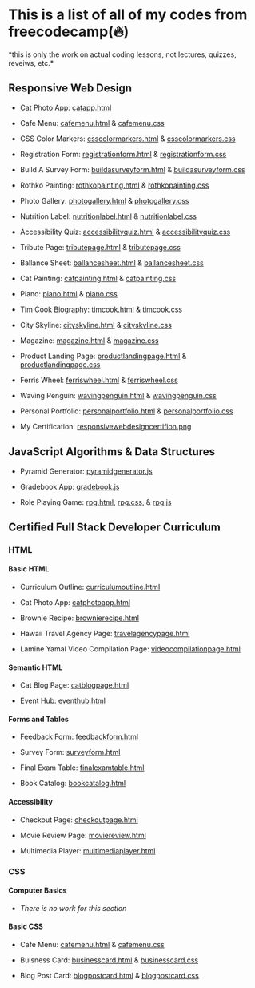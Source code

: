 <h1>This is a list of all of my codes from freecodecamp(🔥)</h1>
<p>*this is only the work on actual coding lessons, not lectures, quizzes, reveiws, etc.*</p>

<h2>Responsive Web Design</h2>

- Cat Photo App: <a href="https://github.com/bcflores11/free.code.camp/blob/main/Responsive%20Web%20Design/catapp.html">catapp.html</a>

- Cafe Menu: <a href="https://github.com/bcflores11/free.code.camp/blob/main/Responsive%20Web%20Design/cafemenu.html">cafemenu.html</a> & <a href="https://github.com/bcflores11/free.code.camp/blob/main/Responsive%20Web%20Design/cafemenu.css">cafemenu.css</a>

- CSS Color Markers: <a href="https://github.com/bcflores11/free.code.camp/blob/main/Responsive%20Web%20Design/csscolormarkers.html">csscolormarkers.html</a> & <a href="https://github.com/bcflores11/free.code.camp/blob/main/Responsive%20Web%20Design/csscolormarkers.css">csscolormarkers.css</a>

- Registration Form: <a href="https://github.com/bcflores11/free.code.camp/blob/main/Responsive%20Web%20Design/registrationform.html">registrationform.html</a> & <a href="https://github.com/bcflores11/free.code.camp/blob/main/Responsive%20Web%20Design/registrationform.css">registrationform.css</a>

- Build A Survey Form: <a href="https://github.com/bcflores11/free.code.camp/blob/main/Responsive%20Web%20Design/buildasurveyform.html">buildasurveyform.html</a> & <a href="https://github.com/bcflores11/free.code.camp/blob/main/Responsive%20Web%20Design/buildasurveyform.css">buildasurveyform.css</a>

- Rothko Painting: <a href="https://github.com/bcflores11/free.code.camp/blob/main/Responsive%20Web%20Design/rothkopainting.html">rothkopainting.html</a> & <a href="https://github.com/bcflores11/free.code.camp/blob/main/Responsive%20Web%20Design/rothkopainting.css">rothkopainting.css</a>

- Photo Gallery: <a href="https://github.com/bcflores11/free.code.camp/blob/main/Responsive%20Web%20Design/photogallery.html">photogallery.html</a> & <a href="https://github.com/bcflores11/free.code.camp/blob/main/Responsive%20Web%20Design/photogallery.css">photogallery.css</a>

- Nutrition Label: <a href="https://github.com/bcflores11/free.code.camp/blob/main/Responsive%20Web%20Design/nutritionlabel.html">nutritionlabel.html</a> & <a href="https://github.com/bcflores11/free.code.camp/blob/main/Responsive%20Web%20Design/nutritionlabel.css">nutritionlabel.css</a>

- Accessibility Quiz: <a href="https://github.com/bcflores11/free.code.camp/blob/main/Responsive%20Web%20Design/accessibilityquiz.html">accessibilityquiz.html</a> & <a href="https://github.com/bcflores11/free.code.camp/blob/main/Responsive%20Web%20Design/accessibilityquiz.css">accessibilityquiz.css</a>

- Tribute Page: <a href="https://github.com/bcflores11/free.code.camp/blob/main/Responsive%20Web%20Design/tributepage.html">tributepage.html</a> & <a href="https://github.com/bcflores11/free.code.camp/blob/main/Responsive%20Web%20Design/tributepage.css">tributepage.css</a>

- Ballance Sheet: <a href="https://github.com/bcflores11/free.code.camp/blob/main/Responsive%20Web%20Design/ballancesheet.html">ballancesheet.html</a> & <a href="https://github.com/bcflores11/free.code.camp/blob/main/Responsive%20Web%20Design/ballancesheet.css">ballancesheet.css</a>

- Cat Painting: <a href="https://github.com/bcflores11/free.code.camp/blob/main/Responsive%20Web%20Design/catpainting.html">catpainting.html</a> & <a href="https://github.com/bcflores11/free.code.camp/blob/main/Responsive%20Web%20Design/catpainting.css">catpainting.css</a>

- Piano: <a href="https://github.com/bcflores11/free.code.camp/blob/main/Responsive%20Web%20Design/piano.html">piano.html</a> & <a href="https://github.com/bcflores11/free.code.camp/blob/main/Responsive%20Web%20Design/piano.css">piano.css</a>

- Tim Cook Biography: <a href="https://github.com/bcflores11/free.code.camp/blob/main/Responsive%20Web%20Design/timcook.html">timcook.html</a> & <a href="https://github.com/bcflores11/free.code.camp/blob/main/Responsive%20Web%20Design/timcook.css">timcook.css</a>

- City Skyline: <a href="https://github.com/bcflores11/free.code.camp/blob/main/Responsive%20Web%20Design/cityskyline.html">cityskyline.html</a> & <a href="https://github.com/bcflores11/free.code.camp/blob/main/Responsive%20Web%20Design/cityskyline.css">cityskyline.css</a>

- Magazine: <a href="https://github.com/bcflores11/free.code.camp/blob/main/Responsive%20Web%20Design/magazine.html">magazine.html</a> & <a href="https://github.com/bcflores11/free.code.camp/blob/main/Responsive%20Web%20Design/magazine.css">magazine.css</a>

- Product Landing Page: <a href="https://github.com/bcflores11/free.code.camp/blob/main/Responsive%20Web%20Design/productlandingpage.html">productlandingpage.html</a> & <a href="https://github.com/bcflores11/free.code.camp/blob/main/Responsive%20Web%20Design/productlandingpage.css">productlandingpage.css</a>

- Ferris Wheel: <a href="https://github.com/bcflores11/free.code.camp/blob/main/Responsive%20Web%20Design/ferriswheel.html">ferriswheel.html</a> & <a href="https://github.com/bcflores11/free.code.camp/blob/main/Responsive%20Web%20Design/ferriswheel.css">ferriswheel.css</a>

- Waving Penguin: <a href="https://github.com/bcflores11/free.code.camp/blob/main/Responsive%20Web%20Design/wavingpenguin.html">wavingpenguin.html</a> & <a href="https://github.com/bcflores11/free.code.camp/blob/main/Responsive%20Web%20Design/wavingpenguin.css">wavingpenguin.css</a>

- Personal Portfolio: <a href="https://github.com/bcflores11/free.code.camp/blob/main/Responsive%20Web%20Design/personalportfolio.html">personalportfolio.html</a> & <a href="https://github.com/bcflores11/free.code.camp/blob/main/Responsive%20Web%20Design/personalportfolio.css">personalportfolio.css</a>

- My Certification: <a href="https://github.com/bcflores11/free.code.camp/blob/main/Responsive%20Web%20Design/responsivewebdesigncertifion.png">responsivewebdesigncertifion.png</a>

<h2>JavaScript Algorithms & Data Structures</h2>

- Pyramid Generator: <a href="https://github.com/bcflores11/free.code.camp/blob/main/JavaScript%20Algorithms%20%26%20Data%20Structures/pyramidgenerator.js">pyramidgenerator.js</a>

- Gradebook App: <a href="https://github.com/bcflores11/free.code.camp/blob/main/JavaScript%20Algorithms%20%26%20Data%20Structures/gradebook.js">gradebook.js</a>

- Role Playing Game: <a href="https://github.com/bcflores11/free.code.camp/blob/main/JavaScript%20Algorithms%20%26%20Data%20Structures/rpg.html">rpg.html</a>, <a href="https://github.com/bcflores11/free.code.camp/blob/main/JavaScript%20Algorithms%20%26%20Data%20Structures/rpg.css">rpg.css</a>, & <a href="https://github.com/bcflores11/free.code.camp/blob/main/JavaScript%20Algorithms%20%26%20Data%20Structures/rpg.js">rpg.js</a>

<h2>Certified Full Stack Developer Curriculum</h2>

<h3>HTML</h3>

<h4>Basic HTML</h4>

- Curriculum Outline: <a href="https://github.com/bcflores11/free.code.camp/blob/main/Certified%20Full%20Stack%20Developer%20Curriculum/curriculumoutline.html">curriculumoutline.html</a>

- Cat Photo App: <a href="https://github.com/bcflores11/free.code.camp/blob/main/Certified%20Full%20Stack%20Developer%20Curriculum/catphotoapp.html">catphotoapp.html</a>

- Brownie Recipe: <a href="https://github.com/bcflores11/free.code.camp/blob/main/Certified%20Full%20Stack%20Developer%20Curriculum/brownierecipe.html">brownierecipe.html</a>

- Hawaii Travel Agency Page: <a href="https://github.com/bcflores11/free.code.camp/blob/main/Certified%20Full%20Stack%20Developer%20Curriculum/travelagencypage.html">travelagencypage.html</a>

- Lamine Yamal Video Compilation Page: <a href="https://github.com/bcflores11/free.code.camp/blob/main/Certified%20Full%20Stack%20Developer%20Curriculum/videocompilationpage.html">videocompilationpage.html</a>

<h4>Semantic HTML</h4>

- Cat Blog Page: <a href="https://github.com/bcflores11/free.code.camp/blob/main/Certified%20Full%20Stack%20Developer%20Curriculum/catblogpage.html">catblogpage.html</a>

- Event Hub: <a href="https://github.com/bcflores11/free.code.camp/blob/main/Certified%20Full%20Stack%20Developer%20Curriculum/eventhub.html">eventhub.html</a>

<h4>Forms and Tables</h4>

- Feedback Form: <a href="https://github.com/bcflores11/free.code.camp/blob/main/Certified%20Full%20Stack%20Developer%20Curriculum/feedbackform.html">feedbackform.html</a>

- Survey Form: <a href="https://github.com/bcflores11/free.code.camp/blob/main/Certified%20Full%20Stack%20Developer%20Curriculum/surveyform.html">surveyform.html</a>

- Final Exam Table: <a href="https://github.com/bcflores11/free.code.camp/blob/main/Certified%20Full%20Stack%20Developer%20Curriculum/finalexamtable.html">finalexamtable.html</a>

- Book Catalog: <a href="https://github.com/bcflores11/free.code.camp/blob/main/Certified%20Full%20Stack%20Developer%20Curriculum/bookcatalog.html">bookcatalog.html</a>

<h4>Accessibility</h4>

- Checkout Page: <a href="https://github.com/bcflores11/free.code.camp/blob/main/Certified%20Full%20Stack%20Developer%20Curriculum/checkoutpage.html">checkoutpage.html</a>

- Movie Review Page: <a href="https://github.com/bcflores11/free.code.camp/blob/main/Certified%20Full%20Stack%20Developer%20Curriculum/moviereview.html">moviereview.html</a>

- Multimedia Player: <a href="https://github.com/bcflores11/free.code.camp/blob/main/Certified%20Full%20Stack%20Developer%20Curriculum/multimediaplayer.html">multimediaplayer.html</a>

<h3>CSS</h3>

<h4>Computer Basics</h4>

- *There is no work for this section*

<h4>Basic CSS</h4>

- Cafe Menu: <a href="https://github.com/bcflores11/free.code.camp/blob/main/Certified%20Full%20Stack%20Developer%20Curriculum/cafemenu.html">cafemenu.html</a> & <a href="https://github.com/bcflores11/free.code.camp/blob/main/Certified%20Full%20Stack%20Developer%20Curriculum/cafemenu.css">cafemenu.css</a>

- Buisness Card: <a href="https://github.com/bcflores11/free.code.camp/blob/main/Certified%20Full%20Stack%20Developer%20Curriculum/businesscard.html">businesscard.html</a> & <a href="https://github.com/bcflores11/free.code.camp/blob/main/Certified%20Full%20Stack%20Developer%20Curriculum/businesscard.css">businesscard.css</a>

- Blog Post Card: <a href="https://github.com/bcflores11/free.code.camp/blob/main/Certified%20Full%20Stack%20Developer%20Curriculum/blogpostcard.html">blogpostcard.html</a> & <a href="https://github.com/bcflores11/free.code.camp/blob/main/Certified%20Full%20Stack%20Developer%20Curriculum/blogpostcard.css">blogpostcard.css</a>
